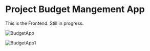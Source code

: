 # Project Budget Mangement App

This is the Frontend. Still in progress.

![BudgetApp](https://user-images.githubusercontent.com/98929413/206880286-ba31c8c6-5d66-47a3-a8bc-31624b61f00a.gif)

![BudgetApp1](https://user-images.githubusercontent.com/98929413/206880288-35d00ad4-12b5-42de-aa4d-1e3a31ee4670.gif)
